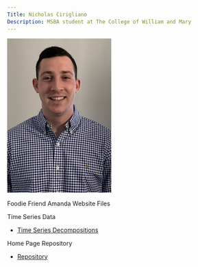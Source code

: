 ```yaml
---
Title: Nicholas Cirigliano
Description: MSBA student at The College of William and Mary 
---
```


![My Picture](/pics/GithubPic.jpeg)

Foodie Friend Amanda Website Files

Time Series Data

 - [Time Series Decompositions](/TimeSeries/index.md)

Home Page Repository
 - [Repository](https://github.com/nicholascirigliano/nicholascirigliano.github.io)
